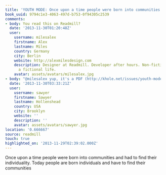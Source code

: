 ```yaml
---
title: 'YOUTH MODE: Once upon a time people were born into communities and had t…'
book_uuid: 9794c1e3-4063-497d-b753-0f94305c2539
comments:
- body: You read this on Readmill?
  date: '2013-11-30T01:20:48Z'
  user:
    username: milesalex
    firstname: Alex
    lastname: Miles
    country: Germany
    city: Berlin
    website: http://alexmilesdesign.com
    description: Designer at Readmill. Developer after hours. Non-fiction books and
      a fictional life.
    avatar: assets/avatars/milesalex.jpg
- body: "@milesalex yup, it's a PDF (http://khole.net/issues/youth-mode)"
  date: '2013-11-30T03:33:21Z'
  user:
    username: sawyer
    firstname: Sawyer
    lastname: Hollenshead
    country: USA
    city: Brooklyn
    website: ''
    description: ''
    avatar: assets/avatars/sawyer.jpg
location: '0.666667'
source: readmill
touch: true
highlighted_on: '2013-11-29T02:39:02.000Z'
---
```


Once upon a time people were born into communities and had to find their individuality. Today people are born individuals and have to find their communities
